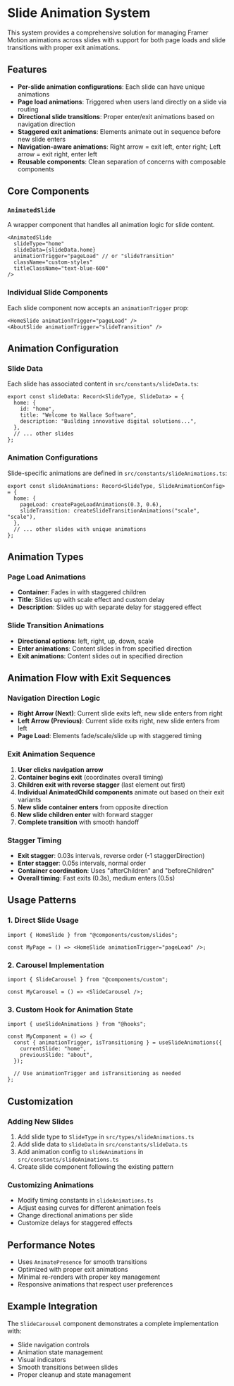 # Slide Animation System

This system provides a comprehensive solution for managing Framer Motion animations across slides with support for both page loads and slide transitions with proper exit animations.

## Features

- **Per-slide animation configurations**: Each slide can have unique animations
- **Page load animations**: Triggered when users land directly on a slide via routing
- **Directional slide transitions**: Proper enter/exit animations based on navigation direction
- **Staggered exit animations**: Elements animate out in sequence before new slide enters
- **Navigation-aware animations**: Right arrow = exit left, enter right; Left arrow = exit right, enter left
- **Reusable components**: Clean separation of concerns with composable components

## Core Components

### `AnimatedSlide`

A wrapper component that handles all animation logic for slide content.

```tsx
<AnimatedSlide
  slideType="home"
  slideData={slideData.home}
  animationTrigger="pageLoad" // or "slideTransition"
  className="custom-styles"
  titleClassName="text-blue-600"
/>
```

### Individual Slide Components

Each slide component now accepts an `animationTrigger` prop:

```tsx
<HomeSlide animationTrigger="pageLoad" />
<AboutSlide animationTrigger="slideTransition" />
```

## Animation Configuration

### Slide Data

Each slide has associated content in `src/constants/slideData.ts`:

```tsx
export const slideData: Record<SlideType, SlideData> = {
  home: {
    id: "home",
    title: "Welcome to Wallace Software",
    description: "Building innovative digital solutions...",
  },
  // ... other slides
};
```

### Animation Configurations

Slide-specific animations are defined in `src/constants/slideAnimations.ts`:

```tsx
export const slideAnimations: Record<SlideType, SlideAnimationConfig> = {
  home: {
    pageLoad: createPageLoadAnimations(0.3, 0.6),
    slideTransition: createSlideTransitionAnimations("scale", "scale"),
  },
  // ... other slides with unique animations
};
```

## Animation Types

### Page Load Animations

- **Container**: Fades in with staggered children
- **Title**: Slides up with scale effect and custom delay
- **Description**: Slides up with separate delay for staggered effect

### Slide Transition Animations

- **Directional options**: left, right, up, down, scale
- **Enter animations**: Content slides in from specified direction
- **Exit animations**: Content slides out in specified direction

## Animation Flow with Exit Sequences

### **Navigation Direction Logic**

- **Right Arrow (Next)**: Current slide exits left, new slide enters from right
- **Left Arrow (Previous)**: Current slide exits right, new slide enters from left
- **Page Load**: Elements fade/scale/slide up with staggered timing

### **Exit Animation Sequence**

1. **User clicks navigation arrow**
2. **Container begins exit** (coordinates overall timing)
3. **Children exit with reverse stagger** (last element out first)
4. **Individual AnimatedChild components** animate out based on their exit variants
5. **New slide container enters** from opposite direction
6. **New slide children enter** with forward stagger
7. **Complete transition** with smooth handoff

### **Stagger Timing**

- **Exit stagger**: 0.03s intervals, reverse order (-1 staggerDirection)
- **Enter stagger**: 0.05s intervals, normal order
- **Container coordination**: Uses "afterChildren" and "beforeChildren"
- **Overall timing**: Fast exits (0.3s), medium enters (0.5s)

## Usage Patterns

### 1. Direct Slide Usage

```tsx
import { HomeSlide } from "@components/custom/slides";

const MyPage = () => <HomeSlide animationTrigger="pageLoad" />;
```

### 2. Carousel Implementation

```tsx
import { SlideCarousel } from "@components/custom";

const MyCarousel = () => <SlideCarousel />;
```

### 3. Custom Hook for Animation State

```tsx
import { useSlideAnimations } from "@hooks";

const MyComponent = () => {
  const { animationTrigger, isTransitioning } = useSlideAnimations({
    currentSlide: "home",
    previousSlide: "about",
  });

  // Use animationTrigger and isTransitioning as needed
};
```

## Customization

### Adding New Slides

1. Add slide type to `SlideType` in `src/types/slideAnimations.ts`
2. Add slide data to `slideData` in `src/constants/slideData.ts`
3. Add animation config to `slideAnimations` in `src/constants/slideAnimations.ts`
4. Create slide component following the existing pattern

### Customizing Animations

- Modify timing constants in `slideAnimations.ts`
- Adjust easing curves for different animation feels
- Change directional animations per slide
- Customize delays for staggered effects

## Performance Notes

- Uses `AnimatePresence` for smooth transitions
- Optimized with proper exit animations
- Minimal re-renders with proper key management
- Responsive animations that respect user preferences

## Example Integration

The `SlideCarousel` component demonstrates a complete implementation with:

- Slide navigation controls
- Animation state management
- Visual indicators
- Smooth transitions between slides
- Proper cleanup and state management
